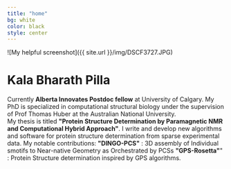 ```yaml
---
title: "home"
bg: white
color: black
style: center
---
```


![My helpful screenshot]({{ site.url }}/img/DSCF3727.JPG) 

# Kala Bharath Pilla 

Currently **Alberta Innovates Postdoc fellow** at University of Calgary.
My PhD is specialized in computational structural biology under the supervision of Prof Thomas Huber at the Australian National University. <br>
My thesis is titled **"Protein Structure Determination by Paramagnetic NMR and Computational Hybrid Approach"**.
I write and develop new algorithms and software for protein structure determination from sparse experimental data. 
My notable contributions:
**"DINGO-PCS"** : 3D assembly of Individual smotifs to Near-native Geometry as Orchestrated by PCSs
**"GPS-Rosetta"**" : Protein Structure determination inspired by GPS algorithms.